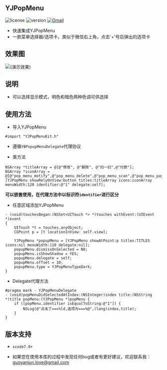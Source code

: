 ## YJPopMenu

![license](https://img.shields.io/npm/l/express.svg)
![version](https://img.shields.io/badge/version-v1.0.0-blue.svg)
[![Gmail](https://img.shields.io/badge/Gmail-guoyanjun.love%40gmail.com-red.svg)](mailto:guoyanjun.love@gmail.com)

* 快速集成YJPopMenu
* 一款菜单选择器/选项卡，类似于微信右上角，点击'+'号后弹出的选项卡

## 效果图
![(演示效果)](http://oniie1tv8.bkt.clouddn.com/YJPopMenu.gif)

## 说明

* 可以选择显示模式，明色和暗色两种色调可供选择

## 使用方法

* 导入YJPopMenu

```
#import "YJPopMenuKit.h"
```

* 遵循`YBPopupMenuDelegate`代理协议

* 类方法

```
NSArray *titleArray = @[@"修改", @"删除", @"扫一扫",@"付款"];
NSArray *iconArray = @[@"pop_menu_motify",@"pop_menu_delete",@"pop_menu_scan",@"pop_menu_pay"];
[YJPopMenu showRelyOnView:button titles:titleArray icons:iconArray menuWidth:120 identifier:@"1" delegate:self];
```
**可以嵌套使用，在代理方法中以标识符`identifier`进行区分**

* 任意区域添加YJPopMenu

```
- (void)touchesBegan:(NSSet<UITouch *> *)touches withEvent:(UIEvent *)event
{
    UITouch *t = touches.anyObject;
    CGPoint p = [t locationInView: self.view];
    
    YJPopMenu *popupMenu = [YJPopMenu showAtPoint:p titles:TITLES icons:nil menuWidth:110 delegate:nil];
    popupMenu.dismissOnSelected = NO;
    popupMenu.isShowShadow = YES;
    popupMenu.delegate = self;
    popupMenu.offset = 10;
    popupMenu.type = YJPopMenuTypeDark;
}
```

* Delegate代理方法

```
#pragma mark - YJPopMenuDelegate
- (void)popMenuDidSelectedAtIndex:(NSInteger)index title:(NSString *)title popMenu:(YJPopMenu *)popMenu {
    if ([popMenu.identifier isEqualToString:@"1"]) {
        NSLog(@"点击了===%ld,选项为===%@",(long)index,title);
    }
}
```

## 版本支持

* `xcode7.0+`

* 如果您在使用本库的过程中发现任何bug或者有更好建议，欢迎联系我：[guoyanjun.love@gmail.com](mailto:guoyanjun.love@gmail.com)
